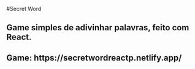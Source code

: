 #Secret Word

<h2>Game simples de adivinhar palavras, feito com React.<h2/>

<h2>Game: https://secretwordreactp.netlify.app/ <h2/>
